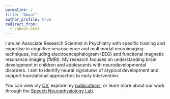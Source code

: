 ```yaml
---
permalink: /
title: "About"
author_profile: true
redirect_from: 
  - /about.html
---
```


I am an Associate Research Scientist in Psychiatry with specific training and expertise in cognitive neuroscience and multimodal neuroimaging techniques, including electroencephalogram (EEG) and functional magnetic resonance imaging (fMRI). My research focuses on understanding brain development in children and adolescents with neurodevelopmental disorders. I aim to identify neural signatures of atypical development and support translational approaches to early intervention.

You can view my [CV](/cv/), explore my [publications](/publications/), or learn more about our work through the [Speech Neurophysiology Lab](https://chang.lab.medicine.umich.edu/).

